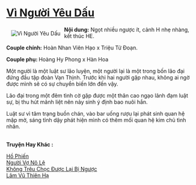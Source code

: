 <a href="https://utruyen.com/vi-nguoi-yeu-dau/19241/" title="Vì Người Yêu Dấu"><h1>Vì Người Yêu Dấu</h1></a><div style="display:table"><img align="right" style="float: left; padding: 10px;" src="https://utruyen.com/images/story/200x260/vi-nguoi-yeu-dau.jpg" alt="Vì Người Yêu Dấu"><b>Nội dung:</b> Ngọt nhiều ngược ít, cảnh H nhẹ nhàng, kết thúc HE. <p></p><b>Couple chính:</b> Hoàn Nhan Viên Hạo x Triệu Tử Đoạn.<p></p><b>Couple phụ: </b>Hoàng Hy Phong x Hàn Hoa<p></p>Một người là một luật sư lão luyện, một người lại là một trong bốn lão đại đứng đầu tập đoàn Vạn Thịnh. Trước khi hai người gặp nhau, không ai ngờ được mình sẽ có sự chuyển biến lớn đến vậy.<p></p>Lão đại trong một đêm tình cờ gặp được một thân cao ngạo lãnh đạm luật sự, bị thu hút mãnh liệt nên nảy sinh ý định bao nuôi hắn.<p></p>Luật sư vì tâm trạng buồn chán, vào bar uống rượu lại phát sinh quan hệ mập mờ, sáng tỉnh dậy phát hiện mình có thêm mối quan hệ kim chủ tình nhân.</div><p><br><b>Truyện Hay Khác :</b></p><a href="https://utruyen.com/ho-phien/19450/" alt="Hồ Phiến">Hồ Phiến</a><br/><a href="https://github.com/quanluxury/truyenhot/tree/master/truyenhay/21952/" alt="Người Vợ Nô Lệ">Người Vợ Nô Lệ</a><br/><a href="https://github.com/quanluxury/ngontinh_sac/tree/master/truyenhay/18670/" alt="Không Trêu Chọc Được Lại Bị Ngược">Không Trêu Chọc Được Lại Bị Ngược</a><br/><a href="https://github.com/quanluxury/truyenhot/tree/master/truyenhay/19114/" alt="Lâm Vũ Thiên Hạ">Lâm Vũ Thiên Hạ</a><br/>